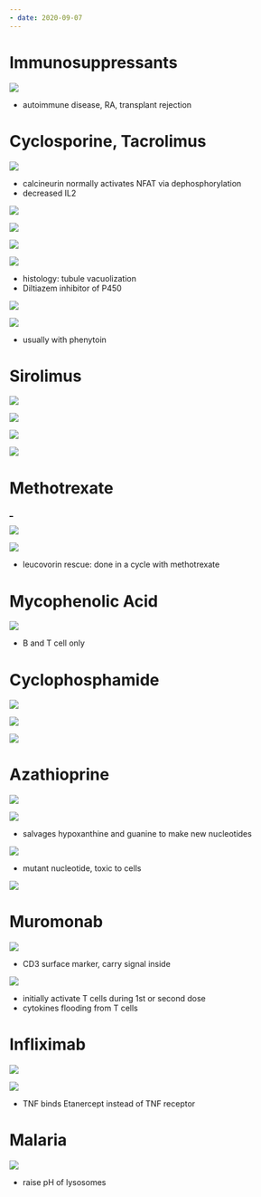 ```yaml
---
- date: 2020-09-07
---
```


# Immunosuppressants

<!-- ignore -->

![](https://i.imgur.com/tw9X14e.jpg)

- autoimmune disease, RA, transplant rejection

# Cyclosporine, Tacrolimus

<!-- cyclosporine, tacrolimus, moa, se -->

![](https://i.imgur.com/VoxBne6.jpg)

- calcineurin normally activates NFAT via dephosphorylation
- decreased IL2

![](https://i.imgur.com/jKiiynb.jpg)

![](http://www.uworld.com/media/L26057.jpg)

![](https://i.imgur.com/FHGRh9v.jpg)

![](https://i.imgur.com/VpNb36F.jpg)

- histology: tubule vacuolization
- Diltiazem inhibitor of P450

![](https://i.imgur.com/iBD25HM.jpg)

![](https://i.imgur.com/P9Ou8Yz.jpg)

- usually with phenytoin

# Sirolimus

<!-- sirolimus aka, uses, moa, se -->

![](https://i.imgur.com/96zGeNB.jpg)

![](http://www.uworld.com/media/L26057.jpg)

![](https://i.imgur.com/6LCFrDI.jpg)

![](https://i.imgur.com/VQvnpot.jpg)

# Methotrexate

[_]()

![](https://i.imgur.com/MtduMaT.jpg)

![](https://i.imgur.com/xslAM5K.jpg)

- leucovorin rescue: done in a cycle with methotrexate

# Mycophenolic Acid

![](https://i.imgur.com/vErPUDs.jpg)

- B and T cell only

# Cyclophosphamide

![](https://i.imgur.com/4y9jZ6h.jpg)

![](https://i.imgur.com/L80auQR.jpg)

![](https://i.imgur.com/ID4kn81.jpg)

# Azathioprine

![](https://i.imgur.com/snKJqye.jpg)

![](https://i.imgur.com/eePDowA.jpg)

- salvages hypoxanthine and guanine to make new nucleotides

![](https://i.imgur.com/VZZhQJ3.jpg)

- mutant nucleotide, toxic to cells

![](https://i.imgur.com/RDckceP.jpg)

# Muromonab

<!-- muromonab moa, uses, se -->

![](https://i.imgur.com/uQy9QRY.jpg)

- CD3 surface marker, carry signal inside

![](https://i.imgur.com/Q77627F.jpg)

- initially activate T cells during 1st or second dose
- cytokines flooding from T cells

# Infliximab

<!-- TNF alpha inhibitors include -->

![](https://i.imgur.com/4iIT9Gt.jpg)

![](https://i.imgur.com/LRJ4fNx.jpg)

- TNF binds Etanercept instead of TNF receptor

# Malaria

<!-- malaria drugs include, moa, other uses -->

![](https://i.imgur.com/4dI8OIX.jpg)

- raise pH of lysosomes
